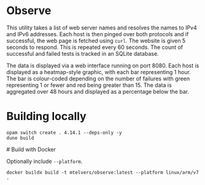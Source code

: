 # Observe

This utility takes a list of web server names and resolves the names to
IPv4 and IPv6 addresses.  Each host is then pinged over both protocols
and if successful, the web page is fetched using `curl`.  The website
is given 5 seconds to respond.  This is repeated every 60 seconds. The
count of successful and failed tests is tracked in an SQLite database.

The data is displayed via a web interface running on port 8080.  Each host
is displayed as a heatmap-style graphic, with each bar representing 1
hour.  The bar is colour-coded depending on the number of failures with
green representing 1 or fewer and red being greater than 15.  The data
is aggregated over 48 hours and displayed as a percentage below the bar.


# Building locally

```shell
opam switch create . 4.14.1 --deps-only -y
dune build
```

# Build with Docker

Optionally include `--platform`.

```shell
docker buildx build -t mtelvers/observe:latest --platform linux/arm/v7 .
```

